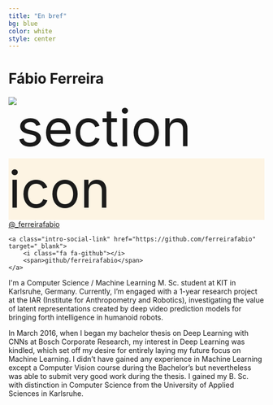 ```yaml
---
title: "En bref"
bg: blue
color: white
style: center
---
```



# Fábio Ferreira
<span class="fa-stack subtlecircle" style="font-size:100px; background:rgba(255,166,0,0.1)">
        <img class="header-img" src="https://ferreirafabio.github.io/data/pic.gif" alt="section icon" />
</span>

<div class="intro-social-links">
    <a class="intro-social-link twitter" href="http://twitter.com/_ferreirafabio" target="_blank">
        <i class="fa fa-twitter"></i>
        <span>@_ferreirafabio</span>
    </a>

    <a class="intro-social-link" href="https://github.com/ferreirafabio" target="_blank">
        <i class="fa fa-github"></i>
        <span>github/ferreirafabio</span>
    </a>
</div>

I'm a Computer Science / Machine Learning M. Sc. student at KIT in Karlsruhe, Germany. Currently, I’m engaged with a 1-year research project at the IAR (Institute for Anthropometry and Robotics), investigating the value of latent representations created by deep video prediction models for bringing forth intelligence in humanoid robots.

In March 2016, when I began my bachelor thesis on Deep Learning with CNNs at Bosch Corporate Research, my interest in Deep Learning was kindled, which set off my desire for entirely laying my future focus on Machine Learning. I didn’t have gained any experience in Machine Learning except a Computer Vision course during the Bachelor’s but nevertheless was able to submit very good work during the thesis. I gained my B. Sc. with distinction in Computer Science from the University of Applied Sciences in Karlsruhe.




